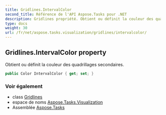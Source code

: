 ```yaml
---
title: Gridlines.IntervalColor
second_title: Référence de l'API Aspose.Tasks pour .NET
description: Gridlines propriété. Obtient ou définit la couleur des quadrillages secondaires.
type: docs
weight: 30
url: /fr/net/aspose.tasks.visualization/gridlines/intervalcolor/
---
```

## Gridlines.IntervalColor property

Obtient ou définit la couleur des quadrillages secondaires.

```csharp
public Color IntervalColor { get; set; }
```

### Voir également

* class [Gridlines](../)
* espace de noms [Aspose.Tasks.Visualization](../../gridlines/)
* Assemblée [Aspose.Tasks](../../../)


